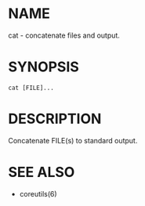 # NAME
cat - concatenate files and output.

# SYNOPSIS

    cat [FILE]...

# DESCRIPTION
Concatenate FILE(s) to standard output.

# SEE ALSO
- coreutils(6)
